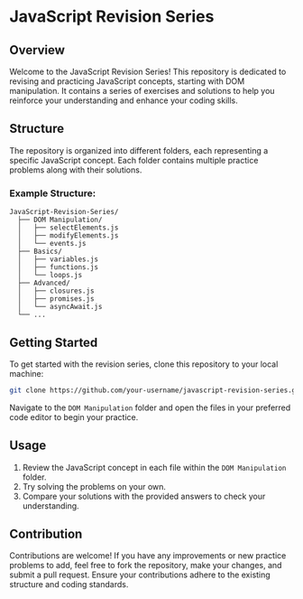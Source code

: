 # JavaScript Revision Series

## Overview
Welcome to the JavaScript Revision Series! This repository is dedicated to revising and practicing JavaScript concepts, starting with DOM manipulation. It contains a series of exercises and solutions to help you reinforce your understanding and enhance your coding skills.

## Structure
The repository is organized into different folders, each representing a specific JavaScript concept. Each folder contains multiple practice problems along with their solutions.

### Example Structure:
```
JavaScript-Revision-Series/
  ├── DOM Manipulation/
  │   ├── selectElements.js
  │   ├── modifyElements.js
  │   └── events.js
  ├── Basics/
  │   ├── variables.js
  │   ├── functions.js
  │   └── loops.js
  ├── Advanced/
  │   ├── closures.js
  │   ├── promises.js
  │   └── asyncAwait.js
  └── ...
```

## Getting Started
To get started with the revision series, clone this repository to your local machine:
```bash
git clone https://github.com/your-username/javascript-revision-series.git
```

Navigate to the `DOM Manipulation` folder and open the files in your preferred code editor to begin your practice.

## Usage
1. Review the JavaScript concept in each file within the `DOM Manipulation` folder.
2. Try solving the problems on your own.
3. Compare your solutions with the provided answers to check your understanding.

## Contribution
Contributions are welcome! If you have any improvements or new practice problems to add, feel free to fork the repository, make your changes, and submit a pull request. Ensure your contributions adhere to the existing structure and coding standards.
